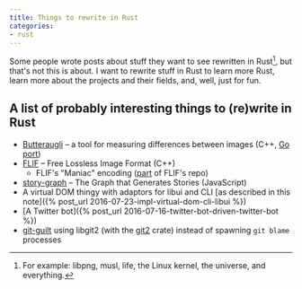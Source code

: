 ```yaml
---
title: Things to rewrite in Rust
categories:
- rust
---
```


Some people wrote posts about stuff they want to see rewritten in Rust[^1], but that's not this is about. I want to rewrite stuff in Rust to learn more Rust, learn more about the projects and their fields, and, well, just for fun.

[^1]: For example: libpng, musl, life, the Linux kernel, the universe, and everything.

## A list of probably interesting things to (re)write in Rust

- [Butteraugli](https://github.com/google/butteraugli) – a tool for measuring differences between images (C++, [Go port](https://github.com/jasonmoo/go-butteraugli))
- [FLIF](https://github.com/FLIF-hub/FLIF) – Free Lossless Image Format (C++)
  - FLIF's "Maniac" encoding ([part](https://github.com/FLIF-hub/FLIF/tree/0f0041079dba5195ea88235ba6ff1656b16dfc47/src/maniac) of FLIF's repo)
- [story-graph](https://github.com/incrediblesound/story-graph) – The Graph that Generates Stories (JavaScript)
- A virtual DOM thingy with adaptors for libui and CLI [as described in this note]({% post_url 2016-07-23-impl-virtual-dom-cli-libui %})
- [A Twitter bot]({% post_url 2016-07-16-twitter-bot-driven-twitter-bot %})
- [git-guilt](https://bitbucket.org/tpettersen/git-guilt) using libgit2 (with the [git2](https://crates.io/crates/git2) crate) instead of spawning `git blame` processes
